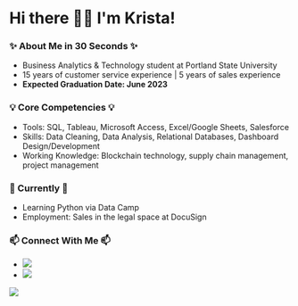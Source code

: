 # Hi there 👋🏻 I'm Krista!

### :sparkles: About Me in 30 Seconds :sparkles:
* Business Analytics & Technology student at Portland State University
* 15 years of customer service experience | 5 years of sales experience
* <b>Expected Graduation Date: June 2023</b>

### :bulb: Core Competencies :bulb:
* Tools: SQL, Tableau, Microsoft Access, Excel/Google Sheets, Salesforce
* Skills: Data Cleaning, Data Analysis, Relational Databases, Dashboard Design/Development
* Working Knowledge: Blockchain technology, supply chain management, project management

### :memo: Currently :memo:
* Learning Python via Data Camp
* Employment: Sales in the legal space at DocuSign

### 📫 Connect With Me 📫 
* [<img src="https://img.shields.io/badge/LinkedIn-0077B5?style=for-the-badge&logo=linkedin&logoColor=white"/>](https://www.linkedin.com/in/krista-graham/)
* [<img src="https://img.shields.io/badge/Gmail-D14836?style=for-the-badge&logo=gmail&logoColor=white"/>](<mailto: k.e.graham91@gmail.com>) 

<img src="https://hits.seeyoufarm.com/api/count/incr/badge.svg?url=https%3A%2F%2Fgithub.com%2F{kegraham91}1212%2Fhit-counter" />
